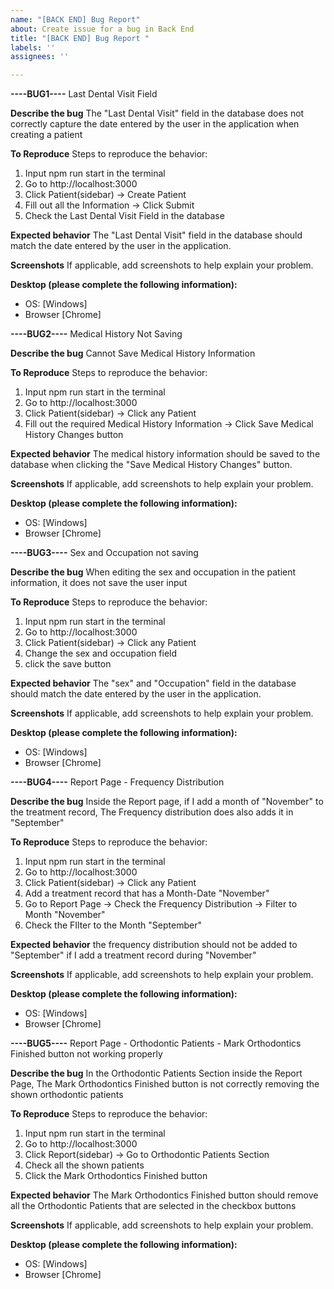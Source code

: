 ```yaml
---
name: "[BACK END] Bug Report"
about: Create issue for a bug in Back End
title: "[BACK END] Bug Report "
labels: ''
assignees: ''

---
```


 **----BUG1----**
Last Dental Visit Field

**Describe the bug**
The "Last Dental Visit" field in the database does not correctly capture the date entered by the user in the application when creating a patient

**To Reproduce**
Steps to reproduce the behavior:
1.  Input npm run start in the terminal 
2.  Go to http://localhost:3000
3.  Click Patient(sidebar) -> Create Patient 
4.  Fill out all the Information -> Click Submit
5. Check the Last Dental Visit Field in the database

**Expected behavior**
The "Last Dental Visit" field in the database should match the date entered by the user in the application.

**Screenshots**
If applicable, add screenshots to help explain your problem.

**Desktop (please complete the following information):**
 - OS: [Windows]
 - Browser [Chrome]

 **----BUG2----**
Medical History Not Saving

**Describe the bug**
Cannot Save Medical History Information

**To Reproduce**
Steps to reproduce the behavior:
1.  Input npm run start in the terminal 
2.  Go to http://localhost:3000
3.  Click Patient(sidebar) -> Click any Patient
4. Fill out the required Medical History Information -> Click Save Medical History Changes button

**Expected behavior**
The medical history information should be saved to the database when clicking the "Save Medical History Changes" button.

**Screenshots**
If applicable, add screenshots to help explain your problem.

**Desktop (please complete the following information):**
 - OS: [Windows]
 - Browser [Chrome]

**----BUG3----**
Sex and Occupation not saving

**Describe the bug**
When editing the sex and occupation in the patient information, it does not save the user input

**To Reproduce**
Steps to reproduce the behavior:
1.  Input npm run start in the terminal 
2.  Go to http://localhost:3000
3.  Click Patient(sidebar) -> Click any Patient
4.  Change the sex and occupation field 
5. click the save button

**Expected behavior**
The "sex" and "Occupation" field in the database should match the date entered by the user in the application.

**Screenshots**
If applicable, add screenshots to help explain your problem.

**Desktop (please complete the following information):**
 - OS: [Windows]
 - Browser [Chrome]

**----BUG4----**
Report Page - Frequency Distribution

**Describe the bug**
Inside the Report page, if I add a month of "November" to the treatment record, The Frequency distribution does also adds it in "September"

**To Reproduce**
Steps to reproduce the behavior:
1.  Input npm run start in the terminal 
2.  Go to http://localhost:3000
3.  Click Patient(sidebar) -> Click any Patient
4.  Add a treatment record that has a Month-Date "November" 
5. Go to Report Page -> Check the Frequency Distribution -> Filter to Month "November"
6. Check the FIlter to the Month "September"

**Expected behavior**
the frequency distribution should not be added to "September" if I add a treatment record during "November"

**Screenshots**
If applicable, add screenshots to help explain your problem.

**Desktop (please complete the following information):**
 - OS: [Windows]
 - Browser [Chrome]

**----BUG5----**
Report Page - Orthodontic Patients - Mark Orthodontics Finished button not working properly

**Describe the bug**
In the Orthodontic Patients Section inside the Report Page, The Mark Orthodontics Finished button is not correctly removing the shown orthodontic patients

**To Reproduce**
Steps to reproduce the behavior:
1.  Input npm run start in the terminal 
2.  Go to http://localhost:3000
3.  Click Report(sidebar) -> Go to Orthodontic Patients Section
4.  Check all the shown patients
5. Click the Mark Orthodontics Finished button


**Expected behavior**
The Mark Orthodontics Finished button should remove all the Orthodontic Patients that are selected in the checkbox buttons

**Screenshots**
If applicable, add screenshots to help explain your problem.

**Desktop (please complete the following information):**
 - OS: [Windows]
 - Browser [Chrome]


